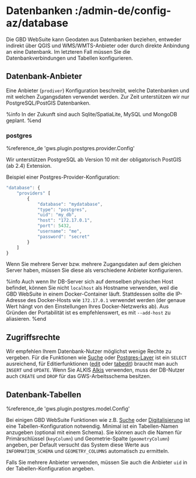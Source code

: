 # Datenbanken :/admin-de/config-az/database

Die GBD WebSuite kann Geodaten aus Datenbanken beziehen, entweder indirekt über QGIS und WMS/WMTS-Anbieter oder durch direkte Anbindung an eine Datenbank. Im letzteren Fall müssen Sie die Datenbankverbindungen und Tabellen konfigurieren.

## Datenbank-Anbieter

Eine Anbieter (``prodiver``) Konfiguration beschreibt, welche Datenbanken und mit welchen Zugangsdaten verwendet werden. Zur Zeit unterstützen wir nur PostgreSQL/PostGIS Datenbanken.

%info
 In der Zukunft sind auch Sqlite/SpatiaLite, MySQL und MongoDB geplant.
%end

### postgres

%reference_de 'gws.plugin.postgres.provider.Config'

Wir unterstützen PostgreSQL ab Version 10 mit der obligatorisch PostGIS (ab 2.4) Extension.

Beispiel einer Postgres-Provider-Konfiguration:

```javascript
"database": {
    "providers" [
        {
            "database": "mydatabase",
            "type": "postgres",
            "uid": "my_db",
            "host": "172.17.0.1",
            "port": 5432,
            "username": "me",
            "password": "secret"
        }
    ]
}
```

Wenn Sie mehrere Server bzw. mehrere Zugangsdaten auf dem gleichen Server haben, müssen Sie diese als verschiedene Anbieter konfigurieren.

%info
 Auch wenn Ihr DB-Server sich auf demselben physischen Host befindet, können Sie nicht ``localhost`` als Hostname verwenden, weil die GBD WebSuite in einem Docker-Container läuft. Stattdessen sollte die IP-Adresse des Docker-Hosts wie ``172.17.0.1`` verwendet werden (der genaue Wert hängt von den Einstellungen Ihres Docker-Netzwerks ab). Aus Gründen der Portabilität ist es empfehlenswert, es mit ``--add-host`` zu aliasieren.
%end

## Zugriffsrechte

Wir empfehlen Ihrem Datenbank-Nutzer möglichst wenige Rechte zu vergeben. Für die Funktionen wie [Suche](/admin-de/config-az/search) oder [Postgres-Layer](/admin-de/config-az/layer) ist ein ``SELECT`` ausreichend, für Editierfunktionen ([edit](/admin-de/plugin/edit) oder [tabedit](/admin-de/plugin/tabedit)) braucht man auch ``INSERT`` und ``UPDATE``. Wenn Sie ALKIS [Alkis](/admin-de/plugin/alkis) verwenden, muss der DB-Nutzer auch ``CREATE`` und ``DROP`` für das GWS-Arbeitsschema besitzen.

## Datenbank-Tabellen

%reference_de 'gws.plugin.postgres.model.Config'

Bei einigen GBD WebSuite Funktionen wie z.B. [Suche](/admin-de/config-az/search) oder [Digitalisierung](/admin-de/plugin/edit) ist eine Tabellen-Konfiguration notwendig. Minimal ist ein Tabellen-Namen anzugeben (optional mit einem Schema). Sie können auch die Namen für Primärschlüssel (``keyColumn``) und Geometrie-Spalte (``geometryColumn``) angeben, per Default versucht das System diese Werte aus ``INFORMATION_SCHEMA`` und ``GEOMETRY_COLUMNS`` automatisch zu ermitteln.

Falls Sie mehrere Anbieter verwenden, müssen Sie auch die Anbieter ``uid`` in der Tabellen-Konfiguration angeben.
